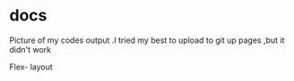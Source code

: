 # docs

Picture of my codes output .I tried my best to upload to git up pages ,but it didn't work 

Flex- layout 
